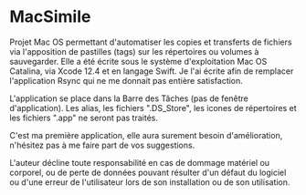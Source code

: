 # MacSimile
Projet Mac OS permettant d'automatiser les copies et transferts de fichiers via l'apposition de pastilles (tags) sur les répertoires ou volumes à sauvegarder.
Elle a été écrite sous le système d'exploitation Mac OS Catalina, via Xcode 12.4 et en langage Swift.
Je l'ai écrite afin de remplacer l'application Rsync qui ne me donnait pas entière satisfaction.

L'application se place dans la Barre des Tâches (pas de fenêtre d'application).
Les alias, les fichiers ".DS_Store", les icones de répertoires et les fichiers ".app" ne seront pas traités.

C'est ma première application, elle aura surement besoin d'amélioration, n'hésitez pas à me faire part de vos suggestions.

L'auteur décline toute responsabilité en cas de dommage matériel ou corporel, ou de perte de données pouvant résulter d'un défaut du logiciel ou d'une erreur de l'utilisateur lors de son installation ou de son utilisation.
